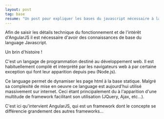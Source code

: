 ```yaml
---
layout: post
tag: base
resume: "Un post pour expliquer les bases du javascript nécessaire à la compréhension de la suite"
---
```


Afin de saisir les détails technique du fonctionnement et de l'intérêt d'AngularJS il est nécessaire d'avoir des connaissances de base du language Javascript.

Un brin d'histoire !

C'est un langage de programmation destiné au développement web. Il est habituellement compilé et interprété par les navigateurs web à par certaine exception
qui font leur apparition depuis peu (Node.js). 

Ce language permet de dynamiser les page html à la base statique. Malgré sa complexité de mise en oeuvre ce language est aujourd'hui utilisé massivement
sur internet. Ceci étant principalement du à l'apparition d'une multitude de framework facilitant son utilisation (JQuery, Ajax, etc...). 

C'est ici qu'intervient AngularJS, qui est un framework dont le concepte se différencie grandement des autres frameworks...